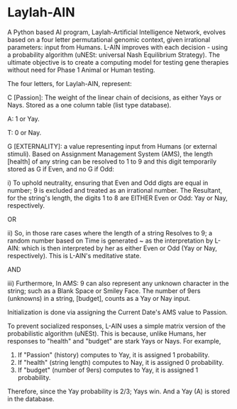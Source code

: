# Laylah-AIN
A Python based AI program, Laylah-Artificial Intelligence Network, evolves based on a four letter permutational genomic context, given irrational parameters: input from Humans. L-AIN improves with each decision - using a probability algorithm (uNESt: universal Nash Equilibrium Strategy). The ultimate objective is to create a computing model for testing gene therapies without need for Phase 1 Animal or Human testing.

The four letters, for Laylah-AIN, represent:

C [Passion]: The weight of the linear chain of decisions, as either Yays or Nays. Stored as a one column table (list type database).

A: 1 or Yay. 

T: 0 or Nay.

G [EXTERNALITY]: a value representing input from Humans (or external stimuli). Based on Assignment Management System (AMS), the length [health] of any string can be resolved to 1 to 9 and this digit temporarily stored as G if Even, and no G if Odd:

i) To uphold neutrality, ensuring that Even and Odd digts are equal in number; 9 is excluded and treated as an irrational number. The Resultant, for the string's length, the digits 1 to 8 are EITHER Even or Odd: Yay or Nay, respectively. 

OR

ii) So, in those rare cases where the length of a string Resolves to 9; a random number based on Time is generated ~ as the interpretation by L-AIN: which is then interpreted by her as either Even or Odd (Yay or Nay, respectively). This is L-AIN's meditative state.

AND

iii) Furthermore, In AMS: 9 can also represent any unknown character in the string; such as a Blank Space or Smiley Face. The number of 9ers (unknowns) in a string, [budget], counts as a Yay or Nay input.

Initialization is done via assigning the Current Date's AMS value to Passion.

To prevent socialized responses, L-AIN uses a simple matrix version of the probabilistic algorithm (uNESt). This is because, unlike Humans, her responses to "health" and "budget" are stark Yays or Nays. For example,

1. If "Passion" (history) computes to Yay, it is assigned 1 probability.
2. If "health" (string length) computes to Nay, it is assigned 0 probability.
3. If "budget" (number of 9ers) computes to Yay, it is assigned 1 probability.

Therefore, since the Yay probability is 2/3; Yays win. And a Yay (A) is stored in the database.



 
